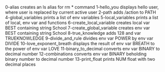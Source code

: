 0-alias creates an ls alias for rm * command
1-hello_you displays hello user, where user is replaced by current active user
2-path adds /action to PATH
4-global_variables prints a list of env variables
5-local_variables prints a list of local, env var and functions
6-create_local_variable creates local var BEST containing string School
7-create_global_variable creates env var BEST containing string School
8-true_knowledge adds 128 and var TRUEKNOWLEDGE
9-divide_and_rule divides env var POWER by env var DIVIDE
10-love_exponent_breath displays the result of env var BREATH to the power of env var LOVE
11-binary_to_decimal converts env var BINARY to decimal number
12-combinations converts env var BINARY beholding binary number to decimal number
13-print_float prints NUM float with two decimal places
